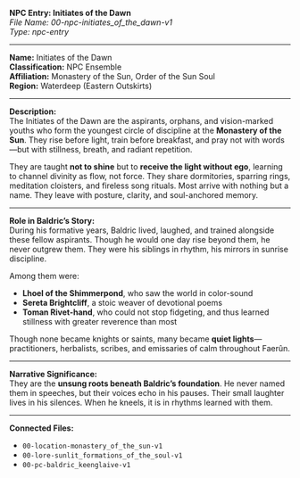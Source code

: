**NPC Entry: Initiates of the Dawn**  
*File Name: 00-npc-initiates_of_the_dawn-v1*  
*Type: npc-entry*

---

**Name:** Initiates of the Dawn  
**Classification:** NPC Ensemble  
**Affiliation:** Monastery of the Sun, Order of the Sun Soul  
**Region:** Waterdeep (Eastern Outskirts)

---

**Description:**  
The Initiates of the Dawn are the aspirants, orphans, and vision-marked youths who form the youngest circle of discipline at the **Monastery of the Sun**. They rise before light, train before breakfast, and pray not with words—but with stillness, breath, and radiant repetition.

They are taught **not to shine** but to **receive the light without ego**, learning to channel divinity as flow, not force. They share dormitories, sparring rings, meditation cloisters, and fireless song rituals. Most arrive with nothing but a name. They leave with posture, clarity, and soul-anchored memory.

---

**Role in Baldric’s Story:**  
During his formative years, Baldric lived, laughed, and trained alongside these fellow aspirants. Though he would one day rise beyond them, he never outgrew them. They were his siblings in rhythm, his mirrors in sunrise discipline.

Among them were:  
- **Lhoel of the Shimmerpond**, who saw the world in color-sound  
- **Sereta Brightcliff**, a stoic weaver of devotional poems  
- **Toman Rivet-hand**, who could not stop fidgeting, and thus learned stillness with greater reverence than most

Though none became knights or saints, many became **quiet lights**—practitioners, herbalists, scribes, and emissaries of calm throughout Faerûn.

---

**Narrative Significance:**  
They are the **unsung roots beneath Baldric’s foundation**. He never named them in speeches, but their voices echo in his pauses. Their small laughter lives in his silences. When he kneels, it is in rhythms learned with them.

---

**Connected Files:**  
- `00-location-monastery_of_the_sun-v1`  
- `00-lore-sunlit_formations_of_the_soul-v1`  
- `00-pc-baldric_keenglaive-v1`
